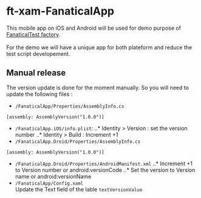 # ft-xam-FanaticalApp

This mobile app on iOS and Android will be used for demo purpose of [FanaticalTest factory](https://github.com/FanaticalTest/ft-test-mobile-factory-demo).<br />
<br />
For the demo we will have a unique app for both plateform and reduce the test script developement.<br />

## Manual release
The version update is done for the moment manually. So you will need to update the following files :
* `/FanaticalApp/Properties/AssemblyInfo.cs`
```
[assembly: AssemblyVersion("1.0.0")]
```
* `/FanaticalApp.iOS/info.plist`:
..* Identity > Version : set the version number
..* Identity > Build : Increment +1
* `/FanaticalApp.Droid/Properties/AssemblyInfo.cs`
```
[assembly: AssemblyVersion("1.0.0")]
```
* `/FanaticalApp.Droid/Properties/AndroidManifest.xml`
..* Increment +1 to Version number or android:versionCode
..* Set the version to Version name or android:versionName
* `/FanaticalApp/Config.xaml`<br />
Update the Text field of the lable `textVersionValue`